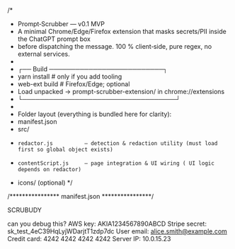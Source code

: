 /*
 * Prompt‑Scrubber — v0.1 MVP
 * A minimal Chrome/Edge/Firefox extension that masks secrets/PII inside the ChatGPT prompt box
 * before dispatching the message. 100 % client‑side, pure regex, no external services.
 *
 * ┌── Build ──────────────────────────┐
 *   yarn install      # only if you add tooling
 *   web-ext build     # Firefox/Edge; optional
 *   Load unpacked → prompt-scrubber-extension/ in chrome://extensions
 * └───────────────────────────────────┘
 *
 * Folder layout (everything is bundled here for clarity):
 *   manifest.json
 *   src/
 *     redactor.js          — detection & redaction utility (must load first so global object exists)
 *     contentScript.js     — page integration & UI wiring ( UI logic depends on redactor)
 *   icons/ (optional)
 */

/**************** manifest.json ****************/

SCRUBUDY

can you debug this?  AWS key: AKIA1234567890ABCD Stripe secret: sk_test_4eC39HqLyjWDarjtT1zdp7dc User email: alice.smith@example.com Credit card: 4242 4242 4242 4242 Server IP: 10.0.15.23